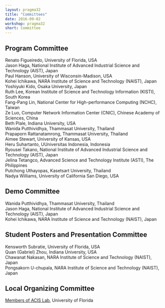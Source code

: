 ```yaml
---
layout: pragma32
title: "Committees"
date: 2016-09-02
workshop: pragma32
short: Committee
---
```


## Program Committee

Renato Figueiredo, University of Florida, USA <br/>
Jason Haga, National Institute of Advanced Industrial Science and Technology (AIST), Japan <br/>
Paul Hanson, University of Wisconsin-Madison, USA <br/>
Kohei Ichikawa, NARA Institute of Science and Technology (NAIST), Japan <br/>
Yoshiyuki Kido, Osaka University, Japan <br/>
Ruth Lee, Korean Institute of Science and Technology Information (KISTI), South Korea <br/> 
Fang-Pang Lin, National Center for High-performance Computing (NCHC), Taiwan <br/>
Ze Luo, Computer Network Information Center (CNIC), Chinese Academy of Sciences, China <br /> 
Beth Plale, Indiana University, USA <br />
Wanida Putthividhya, Thammasat University, Thailand <br />
Prapaporn Rattanatamrong, Thammasat University, Thailand <br />
Aimee Stewart, University of Kansas, USA <br />
Heru Suhartanto, UUniversitas Indonesia, Indonesia <br />
Ryousei Takano, National Institute of Advanced Industrial Science and Technology (AIST), Japan <br />
Jelina Tetangco, Advanced Science and Technology Institute (ASTI), The Philippines <br />
Putchong Uthayopas, Kasetsart University, Thailand <br />
Nadya Williams, University of California San Diego, USA <br />


## Demo Committee

Wanida Putthividhya, Thammasat University, Thailand <br />
Jason Haga, National Institute of Advanced Industrial Science and Technology (AIST), Japan <br />
Kohei Ichikawa, NARA Institute of Science and Technology (NAIST), Japan <br />


## Student Posters and Presentation Committee

Kensworth Subratie, University of Florida, USA <br />
Quan (Gabriel) Zhou, Indiana University, USA <br />
Chawanat Nakasan, NARA Institute of Science and Technology (NAIST), Japan <br />
Pongsakorn U-chupala, NARA Institute of Science and Technology (NAIST), Japan <br />


## Local Organizing Committee

<a href="https://www.acis.ufl.edu/people" target="_blank">Members of ACIS Lab</a>, University of Florida
